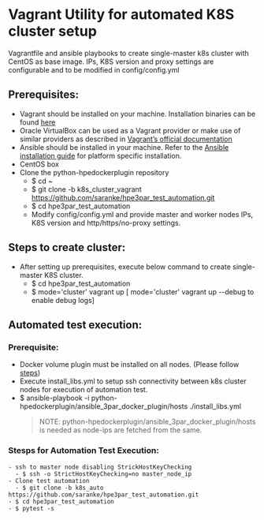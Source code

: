 # Vagrant Utility for automated K8S cluster setup

Vagrantfile and ansible playbooks to create single-master k8s cluster with CentOS as base image.
IPs, K8S version and proxy settings are configurable and to be modified in config/config.yml

 
## Prerequisites:
- Vagrant should be installed on your machine. Installation binaries can be found [here](https://www.vagrantup.com/downloads.html)
- Oracle VirtualBox can be used as a Vagrant provider or make use of similar providers as described in [Vagrant’s official documentation](https://www.vagrantup.com/docs/providers/)
- Ansible should be installed in your machine. Refer to the [Ansible installation guide](https://docs.ansible.com/ansible/latest/installation_guide/intro_installation.html) for platform specific installation.
- CentOS box 
- Clone the python-hpedockerplugin repository
  - $ cd ~
  - $ git clone -b k8s_cluster_vagrant https://github.com/saranke/hpe3par_test_automation.git
  - $ cd hpe3par_test_automation
  - Modify config/config.yml and provide master and worker nodes IPs, K8S version and http/https/no-proxy settings.

## Steps to create cluster:
- After setting up prerequisites, execute below command to create single-master K8S cluster.
  - $ cd hpe3par_test_automation
  - $ mode='cluster' vagrant up [ mode='cluster' vagrant up --debug to enable debug logs]

## Automated test execution:

  ### Prerequisite:
  - Docker volume plugin must be installed on all nodes. (Please follow [steps](https://github.com/hpe-storage/python-hpedockerplugin/tree/master/ansible_3par_docker_plugin))
  - Execute install_libs.yml to setup ssh connectivity between k8s cluster nodes for execution of automation test.
  - $ ansible-playbook -i python-hpedockerplugin/ansible_3par_docker_plugin/hosts ./install_libs.yml
    > NOTE: python-hpedockerplugin/ansible_3par_docker_plugin/hosts is needed as node-ips are fetched from the same.

  ### Stesps for Automation Test Execution:
    - ssh to master node disabling StrickHostKeyChecking
      - $ ssh -o StrictHostKeyChecking=no master_node_ip
    - Clone test automation 
      - $ git clone -b k8s_auto https://github.com/saranke/hpe3par_test_automation.git
    - $ cd hpe3par_test_automation
    - $ pytest -s
